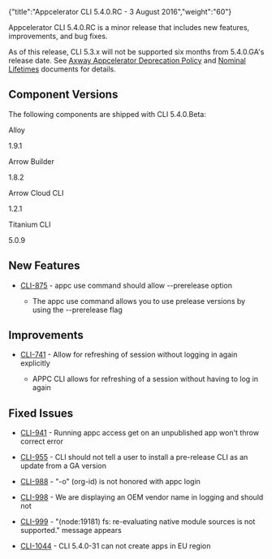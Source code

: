 {"title":"Appcelerator CLI 5.4.0.RC - 3 August 2016","weight":"60"}

Appcelerator CLI 5.4.0.RC is a minor release that includes new features, improvements, and bug fixes.

As of this release, CLI 5.3.x will not be supported six months from 5.4.0.GA's release date. See [Axway Appcelerator Deprecation Policy](/docs/appc/AMPLIFY_Appcelerator_Services_Overview/Axway_Appcelerator_Deprecation_Policy/) and [Nominal Lifetimes](/docs/appc/AMPLIFY_Appcelerator_Services_Overview/Axway_Appcelerator_Product_Lifecycle/#NominalLifetimes) documents for details.

## Component Versions

The following components are shipped with CLI 5.4.0.Beta:

Alloy

1.9.1

Arrow Builder

1.8.2

Arrow Cloud CLI

1.2.1

Titanium CLI

5.0.9

## New Features

* [CLI-875](https://jira.appcelerator.org/browse/CLI-875) - appc use command should allow --prerelease option

  * The appc use command allows you to use prelease versions by using the \--prerelease flag


## Improvements

* [CLI-741](https://jira.appcelerator.org/browse/CLI-741) - Allow for refreshing of session without logging in again explicitly

  * APPC CLI allows for refreshing of a session without having to log in again


## Fixed Issues

* [CLI-941](https://jira.appcelerator.org/browse/CLI-941) - Running appc access get on an unpublished app won't throw correct error

* [CLI-955](https://jira.appcelerator.org/browse/CLI-955) - CLI should not tell a user to install a pre-release CLI as an update from a GA version

* [CLI-988](https://jira.appcelerator.org/browse/CLI-988) - "-o" (org-id) is not honored with appc login

* [CLI-998](https://jira.appcelerator.org/browse/CLI-998) - We are displaying an OEM vendor name in logging and should not

* [CLI-999](https://jira.appcelerator.org/browse/CLI-999) - "(node:19181) fs: re-evaluating native module sources is not supported." message appears

* [CLI-1044](https://jira.appcelerator.org/browse/CLI-1044) - CLI 5.4.0-31 can not create apps in EU region
